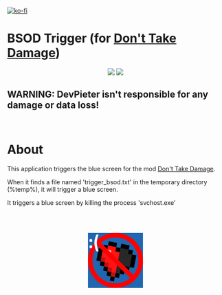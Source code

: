 [![ko-fi](https://ko-fi.com/img/githubbutton_sm.svg)](https://ko-fi.com/K3K05621Y)
<br>
# BSOD Trigger (for [Don't Take Damage](https://github.com/DevPieter/Dont-Take-Damage))

<p align="center">
<img src="https://img.shields.io/static/v1?label=Made%20With&message=%E2%9D%A4&color=red"/>
<img src="https://img.shields.io/static/v1?label=By&message=DevPieter&color=blueviolet"/>
</p>

## WARNING: DevPieter isn't responsible for any damage or data loss!
<br>

# About

This application triggers the blue screen for the mod [Don't Take Damage](https://github.com/DevPieter/Dont-Take-Damage).

When it finds a file named 'trigger_bsod.txt' in the temporary directory (%temp%), it will trigger a blue screen.

It triggers a blue screen by killing the process 'svchost.exe'

<br><br>

<p align="center"> 
<img src="https://github.com/DevPieter/Dont-Take-Damage/raw/main/src/main/resources/assets/donttakedamage/icon.png" alt="Inco"/>
</p>
